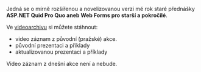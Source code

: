 <!-- dcterms:identifier = aspnetcz#176 -->
<!-- dcterms:title = Materiály k dnešní akci v Bratislavě -->
<!-- dcterms:abstract = Jak jsem slíbil, zveřejňuji příklady e prezentaci k dnešní akci v Bratislavě. -->
<!-- np9:categoryId = 6 -->
<!-- x4w:category = Akce a události -->
<!-- np9:authorId = 1 -->
<!-- np9:authorEmail = michal.valasek@altairis.cz -->
<!-- dcterms:creator = Michal Altair Valášek -->
<!-- dcterms:created = 2007-12-12T13:28:03.31+01:00 -->
<!-- dcterms:date = 2007-12-12T13:28:03.31+01:00 -->

Jedná se o mírně rozšířenou a novelizovanou verzi mé rok staré přednášky **ASP.NET Quid Pro Quo aneb Web Forms pro starší a pokročilé**.

Ve [videoarchivu](http://videoarchiv.altairis.cz/Entry/13-asp-net-quid-pro-quo-web-forms-pro-starsi-a-pokrocile.aspx) si můžete stáhnout:

*   video záznam z původní (pražské) akce.
*   původní prezentaci a příklady
*   aktualizovanou prezentaci a příklady 

Video záznam z dnešní akce není a nebude.
